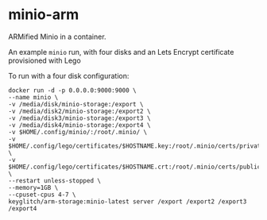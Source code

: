 # minio-arm

ARMified Minio in a container.

An example `minio` run, with four disks and an Lets Encrypt certificate 
provisioned with Lego   

To run with a four disk configuration:

    docker run -d -p 0.0.0.0:9000:9000 \
    --name minio \
    -v /media/disk/minio-storage:/export \
    -v /media/disk2/minio-storage:/export2 \
    -v /media/disk3/minio-storage:/export3 \
    -v /media/disk4/minio-storage:/export4 \
    -v $HOME/.config/minio/:/root/.minio/ \
    -v $HOME/.config/lego/certificates/$HOSTNAME.key:/root/.minio/certs/private.key \
    -v $HOME/.config/lego/certificates/$HOSTNAME.crt:/root/.minio/certs/public.crt \
    --restart unless-stopped \
    --memory=1GB \
    --cpuset-cpus 4-7 \
    keyglitch/arm-storage:minio-latest server /export /export2 /export3 /export4